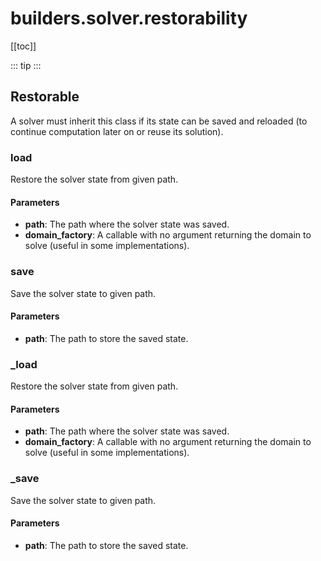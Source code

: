 # builders.solver.restorability

[[toc]]

::: tip
<airlaps-summary></airlaps-summary>
:::

## Restorable

A solver must inherit this class if its state can be saved and reloaded (to continue computation later on or
reuse its solution).

### load <Badge text="Restorable" type="tip"/>

<airlaps-signature name= "load" :sig="{'params': [{'name': 'self'}, {'name': 'path', 'annotation': 'str'}, {'name': 'domain_factory', 'annotation': 'Callable[[], D]'}], 'return': 'None'}"></airlaps-signature>

Restore the solver state from given path.

#### Parameters
- **path**: The path where the solver state was saved.
- **domain_factory**: A callable with no argument returning the domain to solve (useful in some implementations).

### save <Badge text="Restorable" type="tip"/>

<airlaps-signature name= "save" :sig="{'params': [{'name': 'self'}, {'name': 'path', 'annotation': 'str'}], 'return': 'None'}"></airlaps-signature>

Save the solver state to given path.

#### Parameters
- **path**: The path to store the saved state.

### \_load <Badge text="Restorable" type="tip"/>

<airlaps-signature name= "_load" :sig="{'params': [{'name': 'self'}, {'name': 'path', 'annotation': 'str'}, {'name': 'domain_factory', 'annotation': 'Callable[[], D]'}], 'return': 'None'}"></airlaps-signature>

Restore the solver state from given path.

#### Parameters
- **path**: The path where the solver state was saved.
- **domain_factory**: A callable with no argument returning the domain to solve (useful in some implementations).

### \_save <Badge text="Restorable" type="tip"/>

<airlaps-signature name= "_save" :sig="{'params': [{'name': 'self'}, {'name': 'path', 'annotation': 'str'}], 'return': 'None'}"></airlaps-signature>

Save the solver state to given path.

#### Parameters
- **path**: The path to store the saved state.

